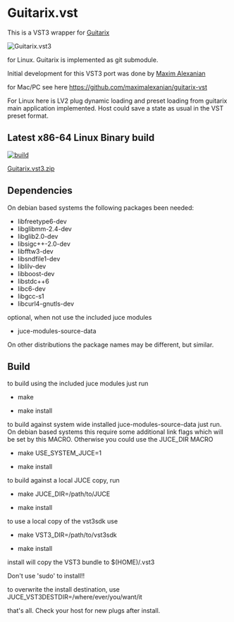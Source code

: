 # Guitarix.vst

This is a VST3 wrapper for [Guitarix](https://github.com/brummer10/guitarix)

![Guitarix.vst3](https://github.com/user-attachments/assets/68848288-d9f4-43b7-bd4b-8c4578549a48)

for Linux. Guitarix is implemented as git submodule.

Initial development for this VST3 port was done by [Maxim Alexanian](https://www.musiclab.com/)

for Mac/PC see here <https://github.com/maximalexanian/guitarix-vst>

For Linux here is LV2 plug dynamic loading and preset loading from guitarix main application implemented.
Host could save a state as usual in the VST preset format.

## Latest x86-64 Linux Binary build

[![build](https://github.com/brummer10/guitarix.vst/actions/workflows/build.yml/badge.svg)](https://github.com/brummer10/guitarix.vst/actions/workflows/build.yml)

[Guitarix.vst3.zip](https://github.com/brummer10/guitarix.vst/releases/download/Latest/Guitarix.vst3.zip)

## Dependencies

On debian based systems the following packages been needed:

- libfreetype6-dev
- libglibmm-2.4-dev
- libglib2.0-dev
- libsigc++-2.0-dev
- libfftw3-dev
- libsndfile1-dev
- liblilv-dev
- libboost-dev
- libstdc++6
- libc6-dev
- libgcc-s1
- libcurl4-gnutls-dev

optional, when not use the included juce modules

- juce-modules-source-data

On other distributions the package names may be different, but similar.

## Build

to build using the included juce modules just run

- make

- make install

to build against system wide installed juce-modules-source-data
just run. On debian based systems this require some additional link flags
which will be set by this MACRO. Otherwise you could use the JUCE_DIR MACRO

- make USE_SYSTEM_JUCE=1

- make install

to build against a local JUCE copy, run

- make JUCE_DIR=/path/to/JUCE

- make install

to use a local copy of the vst3sdk use

- make VST3_DIR=/path/to/vst3sdk

- make install

install will copy the VST3 bundle to $(HOME)/.vst3 

Don't use 'sudo' to install!!

to overwrite the install destination, use JUCE_VST3DESTDIR=/where/ever/you/want/it

that's all.
Check your host for new plugs after install.
